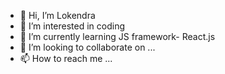 - 👋 Hi, I’m Lokendra
- 👀 I’m interested in coding
- 🌱 I’m currently learning JS framework- React.js
- 💞️ I’m looking to collaborate on ...
- 📫 How to reach me ...

<!---
loken-lokendra/loken-lokendra is a ✨ special ✨ repository because its `README.md` (this file) appears on your GitHub profile.
You can click the Preview link to take a look at your changes.
--->
